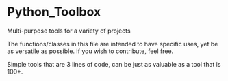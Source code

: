 # Python_Toolbox
Multi-purpose tools for a variety of projects

The functions/classes in this file are intended to have specific uses, yet be as versatile as possible.
If you wish to contribute, feel free.

Simple tools that are 3 lines of code, can be just as valuable as a tool that is 100+.
